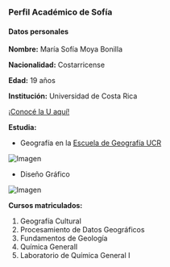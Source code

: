 ### Perfil Académico de Sofía


#### Datos personales


**Nombre:**
María Sofía Moya Bonilla

**Nacionalidad:**
Costarricense

**Edad:** 
19 años

**Institución:**
Universidad de Costa Rica 

[¡Conocé la U aquí!](https://www.ucr.ac.cr/)

**Estudia:** 

* Geografía en la [Escuela de Geografía UCR](https://www.geografia.fcs.ucr.ac.cr/)

![_Imagen_](https://encrypted-tbn0.gstatic.com/images?q=tbn:ANd9GcSDImCl8YMKwLCTrw4SL74OaBBQqcS_skaDBw&usqp=CAU)

* Diseño Gráfico

![_Imagen_](https://encrypted-tbn0.gstatic.com/images?q=tbn:ANd9GcRo7VVMFf3Bhaqi2FB_HVzZGzaMOecErCTu-Q&usqp=CAU)

**Cursos matriculados:** 

1. Geografía Cultural
2. Procesamiento de Datos Geográficos
3. Fundamentos de Geología
4. Química GeneralI
5. Laboratorio de Química General I
